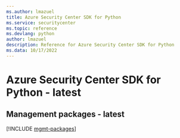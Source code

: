 ```yaml
---
ms.author: lmazuel
title: Azure Security Center SDK for Python
ms.service: securitycenter
ms.topic: reference
ms.devlang: python
author: lmazuel
description: Reference for Azure Security Center SDK for Python
ms.data: 10/17/2022
---
```

# Azure Security Center SDK for Python - latest

## Management packages - latest
[!INCLUDE [mgmt-packages](security-center-mgmt-index.md)]